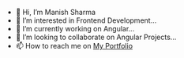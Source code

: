 - 👋 Hi, I’m Manish Sharma
- 👀 I’m interested in Frontend Development...
- 🌱 I’m currently working on Angular...
- 💞️ I’m looking to collaborate on Angular Projects...
- 📫 How to reach me on [My Portfolio](https://manishs.in)

<!---
mani-96/mani-96 is a ✨ special ✨ repository because its `README.md` (this file) appears on your GitHub profile.
You can click the Preview link to take a look at your changes.
--->
